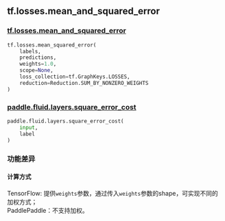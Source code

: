 ## tf.losses.mean_and_squared_error

### [tf.losses.mean_and_squared_error](https://www.tensorflow.org/api_docs/python/tf/losses/mean_squared_error)

``` python
tf.losses.mean_squared_error(
    labels,
    predictions,
    weights=1.0,
    scope=None,
    loss_collection=tf.GraphKeys.LOSSES,
    reduction=Reduction.SUM_BY_NONZERO_WEIGHTS
)
```


### [paddle.fluid.layers.square_error_cost](http://paddlepaddle.org/documentation/docs/zh/1.4/api_cn/layers_cn.html#paddle.fluid.layers.square_error_cost)
``` python
paddle.fluid.layers.square_error_cost(
    input, 
    label
)
```
### 功能差异

#### 计算方式
TensorFlow: 提供`weights`参数，通过传入`weights`参数的shape，可实现不同的加权方式；  
PaddlePaddle：不支持加权。
